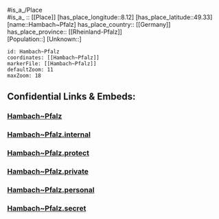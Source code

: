 ﻿---
location: [49.33,8.12] 
mapzoom: [7,12] 
mapmarker: city 
type: City
tags:
- geo/City


SpocWebEntityId: 30741
isDeleted: false
confidential: public

---
#is_a_/Place  
#is_a_ :: [[Place]] 
[has_place_longitude::8.12] 
[has_place_latitude::49.33] 
[name::Hambach~Pfalz] 
has_place_country:: [[Germany]]  
has_place_province:: [[Rheinland-Pfalz]]  
[Population::] 
[Unknown::] 


```leaflet
id: Hambach~Pfalz
coordinates: [[Hambach~Pfalz]] 
markerFile: [[Hambach~Pfalz]] 
defaultZoom: 11 
maxZoom: 18
```


## Confidential Links & Embeds: 

### [Hambach~Pfalz](/_public/Earth/Continent/Europe/Europe~Central/Germany/Germany~West/Rheinland-Pfalz/counties~RP/Neustadt~Weinstraße/City/Hambach~Pfalz.md) 

### [Hambach~Pfalz.internal](/_internal/Earth/Continent/Europe/Europe~Central/Germany/Germany~West/Rheinland-Pfalz/counties~RP/Neustadt~Weinstraße/City/Hambach~Pfalz.internal.md) 

### [Hambach~Pfalz.protect](/_protect/Earth/Continent/Europe/Europe~Central/Germany/Germany~West/Rheinland-Pfalz/counties~RP/Neustadt~Weinstraße/City/Hambach~Pfalz.protect.md) 

### [Hambach~Pfalz.private](/_private/Earth/Continent/Europe/Europe~Central/Germany/Germany~West/Rheinland-Pfalz/counties~RP/Neustadt~Weinstraße/City/Hambach~Pfalz.private.md) 

### [Hambach~Pfalz.personal](/_personal/Earth/Continent/Europe/Europe~Central/Germany/Germany~West/Rheinland-Pfalz/counties~RP/Neustadt~Weinstraße/City/Hambach~Pfalz.personal.md) 

### [Hambach~Pfalz.secret](/_secret/Earth/Continent/Europe/Europe~Central/Germany/Germany~West/Rheinland-Pfalz/counties~RP/Neustadt~Weinstraße/City/Hambach~Pfalz.secret.md) 
